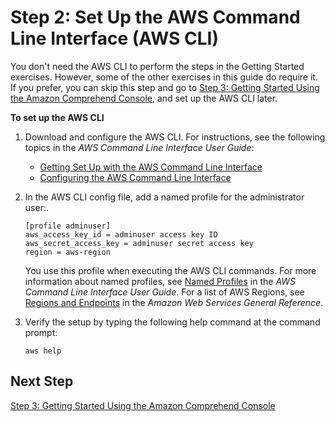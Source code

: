 # Step 2: Set Up the AWS Command Line Interface \(AWS CLI\)<a name="setup-awscli"></a>

You don't need the AWS CLI to perform the steps in the Getting Started exercises\. However, some of the other exercises in this guide do require it\. If you prefer, you can skip this step and go to [Step 3: Getting Started Using the Amazon Comprehend Console](get-started-console.md), and set up the AWS CLI later\. 

**To set up the AWS CLI**

1. Download and configure the AWS CLI\. For instructions, see the following topics in the *AWS Command Line Interface User Guide*: 
   + [Getting Set Up with the AWS Command Line Interface](http://docs.aws.amazon.com/cli/latest/userguide/cli-chap-getting-set-up.html)
   + [Configuring the AWS Command Line Interface](http://docs.aws.amazon.com/cli/latest/userguide/cli-chap-getting-started.html)

1. In the AWS CLI config file, add a named profile for the administrator user:\. 

   ```
   [profile adminuser]
   aws_access_key_id = adminuser access key ID
   aws_secret_access_key = adminuser secret access key
   region = aws-region
   ```

   You use this profile when executing the AWS CLI commands\. For more information about named profiles, see [Named Profiles](http://docs.aws.amazon.com/cli/latest/userguide/cli-chap-getting-started.html#cli-multiple-profiles) in the *AWS Command Line Interface User Guide*\. For a list of AWS Regions, see [Regions and Endpoints](http://docs.aws.amazon.com/general/latest/gr/rande.html) in the *Amazon Web Services General Reference*\.

1. Verify the setup by typing the following help command at the command prompt: 

   ```
   aws help
   ```

## Next Step<a name="setting-up-next-step-3"></a>

[Step 3: Getting Started Using the Amazon Comprehend Console](get-started-console.md)
